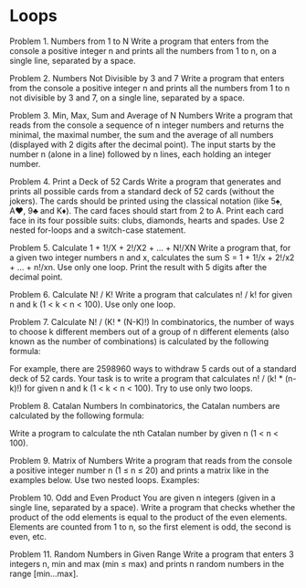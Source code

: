 Loops
=====
Problem 1.	Numbers from 1 to N
Write a program that enters from the console a positive integer n and prints all the numbers from 1 to n, on a single line, separated by a space. 


Problem 2.	Numbers Not Divisible by 3 and 7
Write a program that enters from the console a positive integer n and prints all the numbers from 1 to n not divisible by 3 and 7, on a single line, separated by a space. 


Problem 3.	Min, Max, Sum and Average of N Numbers
Write a program that reads from the console a sequence of n integer numbers and returns the minimal, the maximal number, the sum and the average of all numbers (displayed with 2 digits after the decimal point). The input starts by the number n (alone in a line) followed by n lines, each holding an integer number. 


Problem 4.	Print a Deck of 52 Cards
Write a program that generates and prints all possible cards from a standard deck of 52 cards (without the jokers). The cards should be printed using the classical notation (like 5♠, A♥, 9♣ and K♦). The card faces should start from 2 to A. Print each card face in its four possible suits: clubs, diamonds, hearts and spades. Use 2 nested for-loops and a switch-case statement.


Problem 5.	Calculate 1 + 1!/X + 2!/X2 + … + N!/XN
Write a program that, for a given two integer numbers n and x, calculates the sum S = 1 + 1!/x + 2!/x2 + … + n!/xn. Use only one loop. Print the result with 5 digits after the decimal point.


Problem 6.	Calculate N! / K!
Write a program that calculates n! / k! for given n and k (1 < k < n < 100). Use only one loop. 


Problem 7.	Calculate N! / (K! * (N-K)!)
In combinatorics, the number of ways to choose k different members out of a group of n different elements (also known as the number of combinations) is calculated by the following formula:
 
For example, there are 2598960 ways to withdraw 5 cards out of a standard deck of 52 cards. Your task is to write a program that calculates n! / (k! * (n-k)!) for given n and k (1 < k < n < 100). Try to use only two loops. 


Problem 8.	Catalan Numbers
In combinatorics, the Catalan numbers are calculated by the following formula:
  
Write a program to calculate the nth Catalan number by given n (1 < n < 100).


Problem 9.	Matrix of Numbers
Write a program that reads from the console a positive integer number n (1 ≤ n ≤ 20) and prints a matrix like in the examples below. Use two nested loops. Examples:


Problem 10.	Odd and Even Product
You are given n integers (given in a single line, separated by a space). Write a program that checks whether the product of the odd elements is equal to the product of the even elements. Elements are counted from 1 to n, so the first element is odd, the second is even, etc. 


Problem 11.	Random Numbers in Given Range
Write a program that enters 3 integers n, min and max (min ≤ max) and prints n random numbers in the range [min...max]. 


